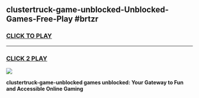 
## clustertruck-game-unblocked-Unblocked-Games-Free-Play #brtzr
<h3>
<a href="https://us.freeplayer.one?title=clustertruck-game-unblocked&ref=9M">CLICK TO PLAY</a></h3>
<hr>

<h3>
<a href="https://us.freeplayer.one?title=clustertruck-game-unblocked&ref=9M">CLICK 2 PLAY</a>
  
</h3>

<a href="https://us.freeplayer.one?title=clustertruck-game-unblocked&ref=9M"><img src="https://clearcache.store/games.png"></a>


**clustertruck-game-unblocked games unblocked: Your Gateway to Fun and Accessible Online Gaming**
